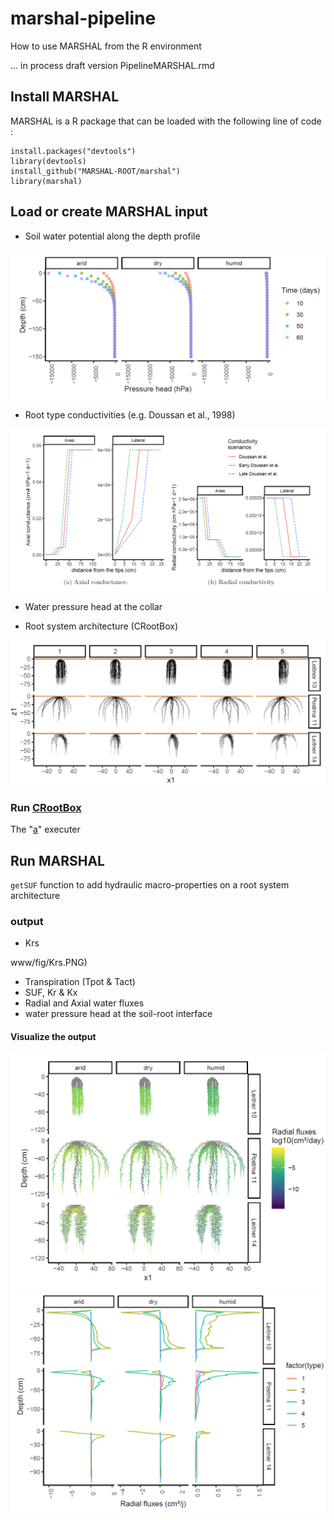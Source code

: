# marshal-pipeline
How to use MARSHAL from the R environment

... in process
draft version PipelineMARSHAL.rmd

## Install MARSHAL

MARSHAL is a R package that can be loaded with the following line of code :
```{r echo=TRUE, eval=FALSE}
install.packages("devtools")
library(devtools)
install_github("MARSHAL-ROOT/marshal")
library(marshal)
```

## Load or create MARSHAL input

- Soil water potential along the depth profile

![](www/fig/soil.PNG)

- Root type conductivities (e.g. Doussan et al., 1998)

![](www/fig/conductivities.PNG)

- Water pressure head at the collar

- Root system architecture (CRootBox)

![](www/fig/RSA.PNG)

### Run [CRootBox](https://plant-root-soil-interactions-modelling.github.io/CRootBox/)

The "[a](https://github.com/MARSHAL-ROOT/marshal-pipeline/tree/master/17_06%20CRootBox%20Windows)" executer

## Run MARSHAL

`getSUF` function to add hydraulic macro-properties on a root system architecture

### output
- Krs

![]()www/fig/Krs.PNG)

- Transpiration (Tpot \& Tact)
- SUF, Kr \& Kx
- Radial and Axial water fluxes
- water pressure head at the soil-root interface

#### Visualize the output

![](www/fig/radial.PNG)
![](www/fig/radial2.PNG)

